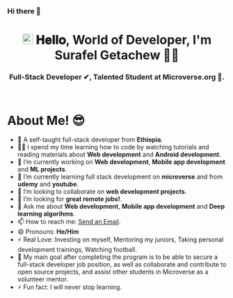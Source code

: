 ### Hi there 👋

<h1 align="center">  
  <img src="./ressources/Earth.gif" width="24px">
  𝐇𝐞𝐥𝐥𝐨, World of Developer, I'm Surafel Getachew 👨‍💻</h1>
<h3 align="center">Full-Stack Developer ✔, Talented Student at Microverse.org 🌟.
</h3>

<Br>
<h1>About Me! 😎</h1>

- 🌱 A self-taught full-stack developer from **Ethiopia**.
- 👨‍💻 I spend my time learning how to code by watching tutorials and reading materials about **Web development** and **Android development**.
- 🔭 I’m currently working on **Web development**, **Mobile app development** and **ML projects**.
- 🌱 I’m currently learning full stack development on **microverse** and from **udemy** and **youtube**.
- 👯 I’m looking to collaborate on **web development projects**.
- 🤔 I’m looking for **great remote jobs!**.
- 💬 Ask me about **Web development**, **Mobile app development** and **Deep learning algorihms**.
- 📫 How to reach me: <a href="suragetch@gmail.com">Send an Email</a>.
- 😄 Pronouns: **He/Him**
- ⚡ Real Love: Investing on myself, Mentoring my juniors, Taking personal development trainings, Watching football.
- 🥅 My main goal after completing the program is to be able to secure a full-stack developer job position, as well as collaborate and contribute to open source projects, and assist other students in Microverse as a volunteer mentor.
- ⚡ Fun fact: I will never stop learning.
